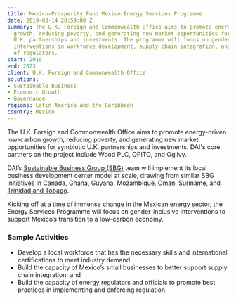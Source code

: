 ```yaml
---
title: Mexico—Prosperity Fund Mexico Energy Services Programme
date: 2019-03-14 20:59:00 Z
summary: The U.K. Foreign and Commonwealth Office aims to promote energy-driven low-carbon
  growth, reducing poverty, and generating new market opportunities for symbiotic
  U.K. partnerships and investments. The programme will focus on gender-inclusive
  interventions in workforce development, supply chain integration, and capacity building
  of regulators.
start: 2019
end: 2023
client: U.K. Foreign and Commonwealth Office
solutions:
- Sustainable Business
- Economic Growth
- Governance
regions: Latin America and the Caribbean
country: Mexico
---
```


The U.K. Foreign and Commonwealth Office aims to promote energy-driven low-carbon growth, reducing poverty, and generating new market opportunities for symbiotic U.K. partnerships and investments. DAI's core partners on the project include Wood PLC, OPITO, and Ogilvy.

DAI’s [Sustainable Business Group (SBG)](https://www.dai.com/our-work/solutions/sustainable-business) team will implement its local business development center model at scale, drawing from similar SBG initiatives in Canada, [Ghana](https://www.dai.com/our-work/projects/ghana-local-content-training), [Guyana](https://www.dai.com/our-work/projects/guyana-centre-for-local-business-development), Mozambique, Oman, Suriname, and [Trinidad and Tobago](https://www.dai.com/our-work/projects/trinidad-and-tobago-local-content-study).

Kicking off at a time of immense change in the Mexican energy sector, the Energy Services Programme will focus on gender-inclusive interventions to support Mexico’s transition to a low-carbon economy.

### Sample Activities
  
* Develop a local workforce that has the necessary skills and international certifications to meet industry demand.
* Build the capacity of Mexico’s small businesses to better support supply chain integration; and
* Build the capacity of energy regulators and officials to promote best practices in implementing and enforcing regulation.

